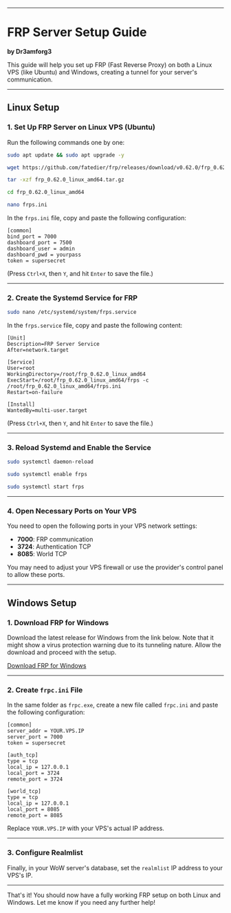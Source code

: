 
---

# FRP Server Setup Guide

**by Dr3amforg3**

This guide will help you set up FRP (Fast Reverse Proxy) on both a Linux VPS (like Ubuntu) and Windows, creating a tunnel for your server's communication.

---

## **Linux Setup**

### 1. **Set Up FRP Server on Linux VPS (Ubuntu)**

Run the following commands one by one:

```sh
sudo apt update && sudo apt upgrade -y
```

```sh
wget https://github.com/fatedier/frp/releases/download/v0.62.0/frp_0.62.0_linux_amd64.tar.gz
```

```sh
tar -xzf frp_0.62.0_linux_amd64.tar.gz
```

```sh
cd frp_0.62.0_linux_amd64
```

```sh
nano frps.ini
```

In the `frps.ini` file, copy and paste the following configuration:

```
[common]
bind_port = 7000
dashboard_port = 7500
dashboard_user = admin
dashboard_pwd = yourpass
token = supersecret
```

(Press `Ctrl+X`, then `Y`, and hit `Enter` to save the file.)

---

### 2. **Create the Systemd Service for FRP**

```sh
sudo nano /etc/systemd/system/frps.service
```

In the `frps.service` file, copy and paste the following content:

```
[Unit]
Description=FRP Server Service
After=network.target

[Service]
User=root
WorkingDirectory=/root/frp_0.62.0_linux_amd64
ExecStart=/root/frp_0.62.0_linux_amd64/frps -c /root/frp_0.62.0_linux_amd64/frps.ini
Restart=on-failure

[Install]
WantedBy=multi-user.target
```

(Press `Ctrl+X`, then `Y`, and hit `Enter` to save the file.)

---

### 3. **Reload Systemd and Enable the Service**

```sh
sudo systemctl daemon-reload
```

```sh
sudo systemctl enable frps
```

```sh
sudo systemctl start frps
```

---

### 4. **Open Necessary Ports on Your VPS**

You need to open the following ports in your VPS network settings:

- **7000**: FRP communication
- **3724**: Authentication TCP
- **8085**: World TCP

You may need to adjust your VPS firewall or use the provider's control panel to allow these ports.

---

## **Windows Setup**

### 1. **Download FRP for Windows**

Download the latest release for Windows from the link below. Note that it might show a virus protection warning due to its tunneling nature. Allow the download and proceed with the setup.

[Download FRP for Windows](https://github.com/fatedier/frp/releases/download/v0.62.0/frp_0.62.0_windows_amd64.zip)

---

### 2. **Create `frpc.ini` File**

In the same folder as `frpc.exe`, create a new file called `frpc.ini` and paste the following configuration:

```
[common]
server_addr = YOUR.VPS.IP
server_port = 7000
token = supersecret

[auth_tcp]
type = tcp
local_ip = 127.0.0.1
local_port = 3724
remote_port = 3724

[world_tcp]
type = tcp
local_ip = 127.0.0.1
local_port = 8085
remote_port = 8085
```

Replace `YOUR.VPS.IP` with your VPS's actual IP address.

---

### 3. **Configure Realmlist**

Finally, in your WoW server's database, set the `realmlist` IP address to your VPS's IP.

---

That's it! You should now have a fully working FRP setup on both Linux and Windows. Let me know if you need any further help!
